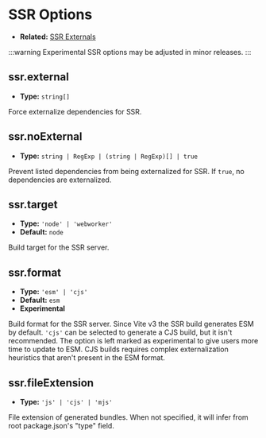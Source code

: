 # SSR Options

- **Related:** [SSR Externals](/guide/ssr#ssr-externals)

:::warning Experimental
SSR options may be adjusted in minor releases.
:::

## ssr.external

- **Type:** `string[]`

Force externalize dependencies for SSR.

## ssr.noExternal

- **Type:** `string | RegExp | (string | RegExp)[] | true`

Prevent listed dependencies from being externalized for SSR. If `true`, no dependencies are externalized.

## ssr.target

- **Type:** `'node' | 'webworker'`
- **Default:** `node`

Build target for the SSR server.

## ssr.format

- **Type:** `'esm' | 'cjs'`
- **Default:** `esm`
- **Experimental**

Build format for the SSR server. Since Vite v3 the SSR build generates ESM by default. `'cjs'` can be selected to generate a CJS build, but it isn't recommended. The option is left marked as experimental to give users more time to update to ESM. CJS builds requires complex externalization heuristics that aren't present in the ESM format.

## ssr.fileExtension

- **Type:** `'js' | 'cjs' | 'mjs'`

File extension of generated bundles. When not specified, it will infer from root package.json's "type" field.
